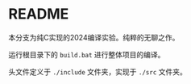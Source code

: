 # README

本分支为纯C实现的2024编译实验。纯粹的无聊之作。

运行根目录下的 `build.bat` 进行整体项目的编译。

头文件定义于 `./include` 文件夹，实现于 `./src` 文件夹。
